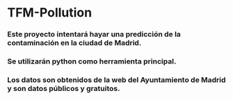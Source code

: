 # TFM-Pollution

### Este proyecto intentará hayar una predicción de la contaminación en la ciudad de Madrid.

### Se utilizarán python como herramienta principal.

### Los datos son obtenidos de la web del Ayuntamiento de Madrid y son datos públicos y gratuitos.
